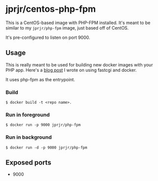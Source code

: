 # jprjr/centos-php-fpm

This is a CentOS-based image with PHP-FPM installed. It's meant to be similar to my `jprjr/php-fpm` image, just
based off of CentOS.

It's pre-configured to listen on port 9000.

## Usage

This is really meant to be used for building new docker images with
your PHP app. Here's a [blog post](https://jrjrtech.com/blog/2014/03/27/docker_fastcgi_pydio/) I wrote on using fastcgi and docker.

It uses php-fpm as the entrypoint.

### Build

```
$ docker build -t <repo name>.
```

### Run in foreground

```
$ docker run -p 9000 jprjr/php-fpm
```

### Run in background
```
$ docker run -d -p 9000 jprjr/php-fpm
```

## Exposed ports

* 9000
